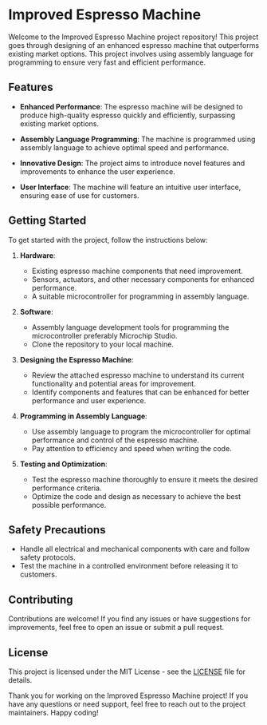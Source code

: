 # Improved Espresso Machine

Welcome to the Improved Espresso Machine project repository! This project goes through designing of an enhanced espresso machine that outperforms existing market options. This project involves using assembly language for programming to ensure very fast and efficient performance.

## Features

- **Enhanced Performance**: The espresso machine will be designed to produce high-quality espresso quickly and efficiently, surpassing existing market options.

- **Assembly Language Programming**: The machine is programmed using assembly language to achieve optimal speed and performance.

- **Innovative Design**: The project aims to introduce novel features and improvements to enhance the user experience.

- **User Interface**: The machine will feature an intuitive user interface, ensuring ease of use for customers.

## Getting Started

To get started with the project, follow the instructions below:

1. **Hardware**:
   - Existing espresso machine components that need improvement.
   - Sensors, actuators, and other necessary components for enhanced performance.
   - A suitable microcontroller for programming in assembly language.

2. **Software**:
   - Assembly language development tools for programming the microcontroller preferably Microchip Studio.
   - Clone the repository to your local machine.

3. **Designing the Espresso Machine**:
   - Review the attached espresso machine to understand its current functionality and potential areas for improvement.
   - Identify components and features that can be enhanced for better performance and user experience.

4. **Programming in Assembly Language**:
   - Use assembly language to program the microcontroller for optimal performance and control of the espresso machine.
   - Pay attention to efficiency and speed when writing the code.

5. **Testing and Optimization**:
   - Test the espresso machine thoroughly to ensure it meets the desired performance criteria.
   - Optimize the code and design as necessary to achieve the best possible performance.

## Safety Precautions

- Handle all electrical and mechanical components with care and follow safety protocols.
- Test the machine in a controlled environment before releasing it to customers.

## Contributing

Contributions are welcome! If you find any issues or have suggestions for improvements, feel free to open an issue or submit a pull request.

## License

This project is licensed under the MIT License - see the [LICENSE](LICENSE) file for details.

Thank you for working on the Improved Espresso Machine project! If you have any questions or need support, feel free to reach out to the project maintainers. Happy coding!
